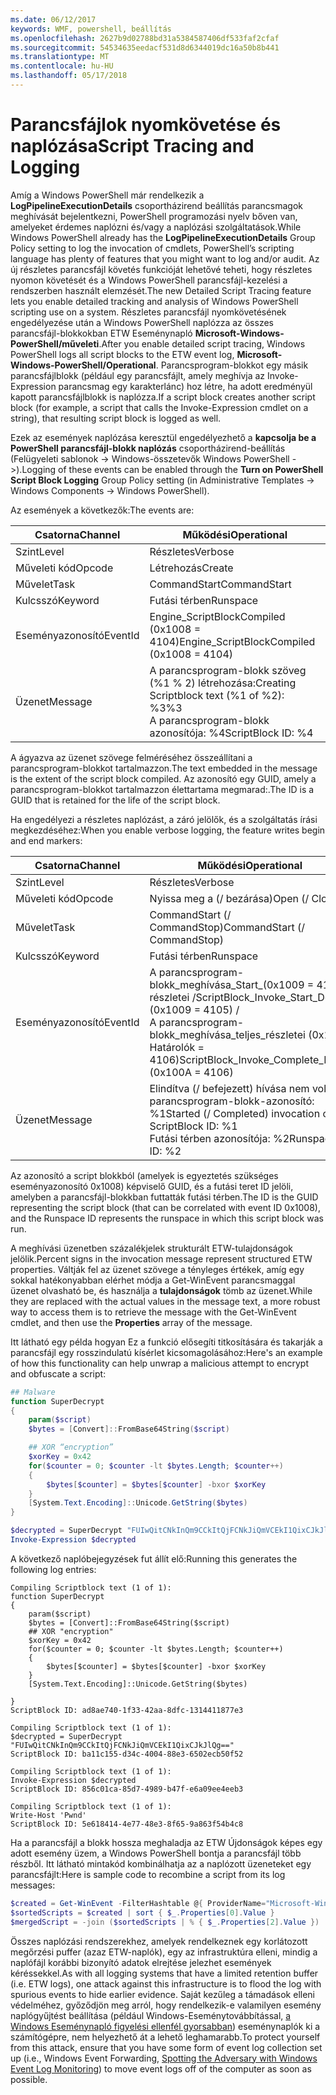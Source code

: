 ```yaml
---
ms.date: 06/12/2017
keywords: WMF, powershell, beállítás
ms.openlocfilehash: 2627b9d02788bd31a5384587406df533faf2cfaf
ms.sourcegitcommit: 54534635eedacf531d8d6344019dc16a50b8b441
ms.translationtype: MT
ms.contentlocale: hu-HU
ms.lasthandoff: 05/17/2018
---
```

# <a name="script-tracing-and-logging"></a><span data-ttu-id="291c9-102">Parancsfájlok nyomkövetése és naplózása</span><span class="sxs-lookup"><span data-stu-id="291c9-102">Script Tracing and Logging</span></span>

<span data-ttu-id="291c9-103">Amíg a Windows PowerShell már rendelkezik a **LogPipelineExecutionDetails** csoportházirend beállítás parancsmagok meghívását bejelentkezni, PowerShell programozási nyelv bőven van, amelyeket érdemes naplózni és/vagy a naplózási szolgáltatások.</span><span class="sxs-lookup"><span data-stu-id="291c9-103">While Windows PowerShell already has the **LogPipelineExecutionDetails** Group Policy setting to log the invocation of cmdlets, PowerShell’s scripting language has plenty of features that you might want to log and/or audit.</span></span> <span data-ttu-id="291c9-104">Az új részletes parancsfájl követés funkcióját lehetővé teheti, hogy részletes nyomon követését és a Windows PowerShell parancsfájl-kezelési a rendszerben használt elemzését.</span><span class="sxs-lookup"><span data-stu-id="291c9-104">The new Detailed Script Tracing feature lets you enable detailed tracking and analysis of Windows PowerShell scripting use on a system.</span></span> <span data-ttu-id="291c9-105">Részletes parancsfájl nyomkövetésének engedélyezése után a Windows PowerShell naplózza az összes parancsfájl-blokkokban ETW Eseménynapló **Microsoft-Windows-PowerShell/műveleti**.</span><span class="sxs-lookup"><span data-stu-id="291c9-105">After you enable detailed script tracing, Windows PowerShell logs all script blocks to the ETW event log, **Microsoft-Windows-PowerShell/Operational**.</span></span> <span data-ttu-id="291c9-106">Parancsprogram-blokkot egy másik parancsfájlblokk (például egy parancsfájlt, amely meghívja az Invoke-Expression parancsmag egy karakterlánc) hoz létre, ha adott eredményül kapott parancsfájlblokk is naplózza.</span><span class="sxs-lookup"><span data-stu-id="291c9-106">If a script block creates another script block (for example, a script that calls the Invoke-Expression cmdlet on a string), that resulting script block is logged as well.</span></span>

<span data-ttu-id="291c9-107">Ezek az események naplózása keresztül engedélyezhető a **kapcsolja be a PowerShell parancsfájl-blokk naplózás** csoportházirend-beállítás (Felügyeleti sablonok -> Windows-összetevők Windows PowerShell ->).</span><span class="sxs-lookup"><span data-stu-id="291c9-107">Logging of these events can be enabled through the **Turn on PowerShell Script Block Logging** Group Policy setting (in Administrative Templates -> Windows Components -> Windows PowerShell).</span></span>

<span data-ttu-id="291c9-108">Az események a következők:</span><span class="sxs-lookup"><span data-stu-id="291c9-108">The events are:</span></span>

| <span data-ttu-id="291c9-109">Csatorna</span><span class="sxs-lookup"><span data-stu-id="291c9-109">Channel</span></span> | <span data-ttu-id="291c9-110">Működési</span><span class="sxs-lookup"><span data-stu-id="291c9-110">Operational</span></span>                                 |
|---------|---------------------------------------------|
| <span data-ttu-id="291c9-111">Szint</span><span class="sxs-lookup"><span data-stu-id="291c9-111">Level</span></span>   | <span data-ttu-id="291c9-112">Részletes</span><span class="sxs-lookup"><span data-stu-id="291c9-112">Verbose</span></span>                                     |
| <span data-ttu-id="291c9-113">Műveleti kód</span><span class="sxs-lookup"><span data-stu-id="291c9-113">Opcode</span></span>  | <span data-ttu-id="291c9-114">Létrehozás</span><span class="sxs-lookup"><span data-stu-id="291c9-114">Create</span></span>                                      |
| <span data-ttu-id="291c9-115">Művelet</span><span class="sxs-lookup"><span data-stu-id="291c9-115">Task</span></span>    | <span data-ttu-id="291c9-116">CommandStart</span><span class="sxs-lookup"><span data-stu-id="291c9-116">CommandStart</span></span>                                |
| <span data-ttu-id="291c9-117">Kulcsszó</span><span class="sxs-lookup"><span data-stu-id="291c9-117">Keyword</span></span> | <span data-ttu-id="291c9-118">Futási térben</span><span class="sxs-lookup"><span data-stu-id="291c9-118">Runspace</span></span>                                    |
| <span data-ttu-id="291c9-119">Eseményazonosító</span><span class="sxs-lookup"><span data-stu-id="291c9-119">EventId</span></span> | <span data-ttu-id="291c9-120">Engine_ScriptBlockCompiled (0x1008 = 4104)</span><span class="sxs-lookup"><span data-stu-id="291c9-120">Engine_ScriptBlockCompiled (0x1008 = 4104)</span></span>  |
| <span data-ttu-id="291c9-121">Üzenet</span><span class="sxs-lookup"><span data-stu-id="291c9-121">Message</span></span> | <span data-ttu-id="291c9-122">A parancsprogram-blokk szöveg (%1 % 2) létrehozása:</span><span class="sxs-lookup"><span data-stu-id="291c9-122">Creating Scriptblock text (%1 of %2):</span></span> </br> <span data-ttu-id="291c9-123">%3</span><span class="sxs-lookup"><span data-stu-id="291c9-123">%3</span></span> </br> <span data-ttu-id="291c9-124">A parancsprogram-blokk azonosítója: %4</span><span class="sxs-lookup"><span data-stu-id="291c9-124">ScriptBlock ID: %4</span></span> |


<span data-ttu-id="291c9-125">A ágyazva az üzenet szövege felméréséhez összeállítani a parancsprogram-blokkot tartalmazzon.</span><span class="sxs-lookup"><span data-stu-id="291c9-125">The text embedded in the message is the extent of the script block compiled.</span></span> <span data-ttu-id="291c9-126">Az azonosító egy GUID, amely a parancsprogram-blokkot tartalmazzon élettartama megmarad:.</span><span class="sxs-lookup"><span data-stu-id="291c9-126">The ID is a GUID that is retained for the life of the script block.</span></span>

<span data-ttu-id="291c9-127">Ha engedélyezi a részletes naplózást, a záró jelölők, és a szolgáltatás írási megkezdéséhez:</span><span class="sxs-lookup"><span data-stu-id="291c9-127">When you enable verbose logging, the feature writes begin and end markers:</span></span>

| <span data-ttu-id="291c9-128">Csatorna</span><span class="sxs-lookup"><span data-stu-id="291c9-128">Channel</span></span> | <span data-ttu-id="291c9-129">Működési</span><span class="sxs-lookup"><span data-stu-id="291c9-129">Operational</span></span>                                            |
|---------|--------------------------------------------------------|
| <span data-ttu-id="291c9-130">Szint</span><span class="sxs-lookup"><span data-stu-id="291c9-130">Level</span></span>   | <span data-ttu-id="291c9-131">Részletes</span><span class="sxs-lookup"><span data-stu-id="291c9-131">Verbose</span></span>                                                |
| <span data-ttu-id="291c9-132">Műveleti kód</span><span class="sxs-lookup"><span data-stu-id="291c9-132">Opcode</span></span>  | <span data-ttu-id="291c9-133">Nyissa meg a (/ bezárása)</span><span class="sxs-lookup"><span data-stu-id="291c9-133">Open (/ Close)</span></span>                                         |
| <span data-ttu-id="291c9-134">Művelet</span><span class="sxs-lookup"><span data-stu-id="291c9-134">Task</span></span>    | <span data-ttu-id="291c9-135">CommandStart (/ CommandStop)</span><span class="sxs-lookup"><span data-stu-id="291c9-135">CommandStart (/ CommandStop)</span></span>                           |
| <span data-ttu-id="291c9-136">Kulcsszó</span><span class="sxs-lookup"><span data-stu-id="291c9-136">Keyword</span></span> | <span data-ttu-id="291c9-137">Futási térben</span><span class="sxs-lookup"><span data-stu-id="291c9-137">Runspace</span></span>                                               |
| <span data-ttu-id="291c9-138">Eseményazonosító</span><span class="sxs-lookup"><span data-stu-id="291c9-138">EventId</span></span> | <span data-ttu-id="291c9-139">A parancsprogram-blokk\_meghívása\_Start\_(0x1009 = 4105) részletei /</span><span class="sxs-lookup"><span data-stu-id="291c9-139">ScriptBlock\_Invoke\_Start\_Detail (0x1009 = 4105) /</span></span> </br> <span data-ttu-id="291c9-140">A parancsprogram-blokk\_meghívása\_teljes\_részletei (0x100A Határolók = 4106)</span><span class="sxs-lookup"><span data-stu-id="291c9-140">ScriptBlock\_Invoke\_Complete\_Detail (0x100A = 4106)</span></span> |
| <span data-ttu-id="291c9-141">Üzenet</span><span class="sxs-lookup"><span data-stu-id="291c9-141">Message</span></span> | <span data-ttu-id="291c9-142">Elindítva (/ befejezett) hívása nem volt a parancsprogram-blokk-azonosító: %1</span><span class="sxs-lookup"><span data-stu-id="291c9-142">Started (/ Completed) invocation of ScriptBlock ID: %1</span></span> </br> <span data-ttu-id="291c9-143">Futási térben azonosítója: %2</span><span class="sxs-lookup"><span data-stu-id="291c9-143">Runspace ID: %2</span></span> |

<span data-ttu-id="291c9-144">Az azonosító a script blokkból (amelyek is egyeztetés szükséges eseményazonosító 0x1008) képviselő GUID, és a futási teret ID jelöli, amelyben a parancsfájl-blokkban futtatták futási térben.</span><span class="sxs-lookup"><span data-stu-id="291c9-144">The ID is the GUID representing the script block (that can be correlated with event ID 0x1008), and the Runspace ID represents the runspace in which this script block was run.</span></span>

<span data-ttu-id="291c9-145">A meghívási üzenetben százalékjelek strukturált ETW-tulajdonságok jelölik.</span><span class="sxs-lookup"><span data-stu-id="291c9-145">Percent signs in the invocation message represent structured ETW properties.</span></span> <span data-ttu-id="291c9-146">Váltják fel az üzenet szövege a tényleges értékek, amíg egy sokkal hatékonyabban elérhet módja a Get-WinEvent parancsmaggal üzenet olvasható be, és használja a **tulajdonságok** tömb az üzenet.</span><span class="sxs-lookup"><span data-stu-id="291c9-146">While they are replaced with the actual values in the message text, a more robust way to access them is to retrieve the message with the Get-WinEvent cmdlet, and then use the **Properties** array of the message.</span></span>

<span data-ttu-id="291c9-147">Itt látható egy példa hogyan Ez a funkció elősegíti titkosítására és takarják a parancsfájl egy rosszindulatú kísérlet kicsomagolásához:</span><span class="sxs-lookup"><span data-stu-id="291c9-147">Here's an example of how this functionality can help unwrap a malicious attempt to encrypt and obfuscate a script:</span></span>

```powershell
## Malware
function SuperDecrypt
{
    param($script)
    $bytes = [Convert]::FromBase64String($script)

    ## XOR “encryption”
    $xorKey = 0x42
    for($counter = 0; $counter -lt $bytes.Length; $counter++)
    {
        $bytes[$counter] = $bytes[$counter] -bxor $xorKey
    }
    [System.Text.Encoding]::Unicode.GetString($bytes)
}

$decrypted = SuperDecrypt "FUIwQitCNkInQm9CCkItQjFCNkJiQmVCEkI1QixCJkJlQg=="
Invoke-Expression $decrypted
```

<span data-ttu-id="291c9-148">A következő naplóbejegyzések fut állít elő:</span><span class="sxs-lookup"><span data-stu-id="291c9-148">Running this generates the following log entries:</span></span>

```
Compiling Scriptblock text (1 of 1):
function SuperDecrypt
{
    param($script)
    $bytes = [Convert]::FromBase64String($script)
    ## XOR "encryption"
    $xorKey = 0x42
    for($counter = 0; $counter -lt $bytes.Length; $counter++)
    {
        $bytes[$counter] = $bytes[$counter] -bxor $xorKey
    }
    [System.Text.Encoding]::Unicode.GetString($bytes)

}
ScriptBlock ID: ad8ae740-1f33-42aa-8dfc-1314411877e3

Compiling Scriptblock text (1 of 1):
$decrypted = SuperDecrypt "FUIwQitCNkInQm9CCkItQjFCNkJiQmVCEkI1QixCJkJlQg=="
ScriptBlock ID: ba11c155-d34c-4004-88e3-6502ecb50f52

Compiling Scriptblock text (1 of 1):
Invoke-Expression $decrypted
ScriptBlock ID: 856c01ca-85d7-4989-b47f-e6a09ee4eeb3

Compiling Scriptblock text (1 of 1):
Write-Host 'Pwnd'
ScriptBlock ID: 5e618414-4e77-48e3-8f65-9a863f54b4c8
```

Ha a parancsfájl a blokk hossza meghaladja az ETW Újdonságok képes egy adott esemény üzem, a Windows PowerShell bontja a parancsfájl több részből. <span data-ttu-id="291c9-150">Itt látható mintakód kombinálhatja az a naplózott üzeneteket egy parancsfájlt:</span><span class="sxs-lookup"><span data-stu-id="291c9-150">Here is sample code to recombine a script from its log messages:</span></span>

```powershell
$created = Get-WinEvent -FilterHashtable @{ ProviderName="Microsoft-Windows-PowerShell"; Id = 4104 } | Where-Object { $_.<...> }
$sortedScripts = $created | sort { $_.Properties[0].Value }
$mergedScript = -join ($sortedScripts | % { $_.Properties[2].Value })
```

<span data-ttu-id="291c9-151">Összes naplózási rendszerekhez, amelyek rendelkeznek egy korlátozott megőrzési puffer (azaz ETW-naplók), egy az infrastruktúra elleni, mindig a naplófájl korábbi bizonyító adatok elrejtése jelezhet események kéréssekkel.</span><span class="sxs-lookup"><span data-stu-id="291c9-151">As with all logging systems that have a limited retention buffer (i.e. ETW logs), one attack against this infrastructure is to flood the log with spurious events to hide earlier evidence.</span></span> <span data-ttu-id="291c9-152">Saját kezűleg a támadások elleni védelméhez, győződjön meg arról, hogy rendelkezik-e valamilyen esemény naplógyűjtést beállítása (például Windows-Eseménytovábbítással, [a Windows Eseménynapló figyelési ellenfél gyorsabban](http://www.nsa.gov/ia/_files/app/Spotting_the_Adversary_with_Windows_Event_Log_Monitoring.pdf)) eseménynaplók ki a számítógépre, nem helyezhető át a lehető leghamarabb.</span><span class="sxs-lookup"><span data-stu-id="291c9-152">To protect yourself from this attack, ensure that you have some form of event log collection set up (i.e., Windows Event Forwarding, [Spotting the Adversary with Windows Event Log Monitoring](http://www.nsa.gov/ia/_files/app/Spotting_the_Adversary_with_Windows_Event_Log_Monitoring.pdf)) to move event logs off of the computer as soon as possible.</span></span>
